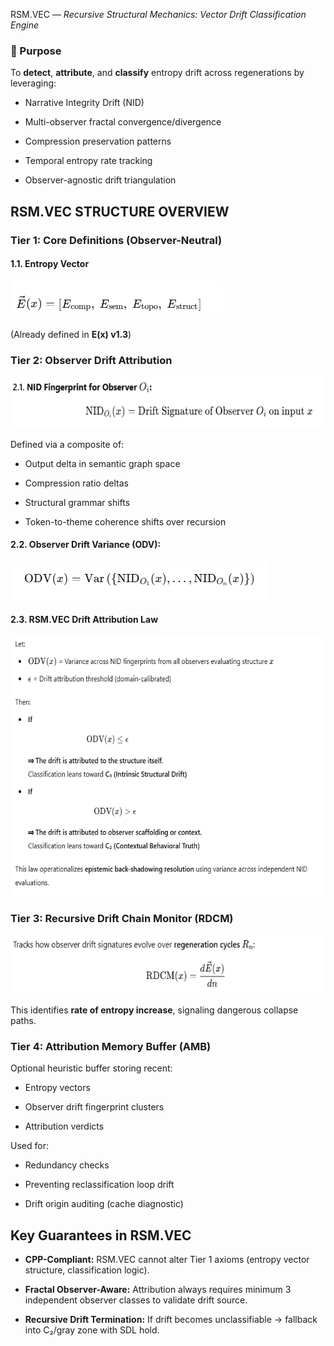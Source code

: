 RSM.VEC — *Recursive Structural Mechanics: Vector Drift Classification
Engine*

### **🔹 Purpose**

To **detect**, **attribute**, and **classify** entropy drift across
regenerations by leveraging:

- Narrative Integrity Drift (NID)

- Multi-observer fractal convergence/divergence

- Compression preservation patterns

- Temporal entropy rate tracking

- Observer-agnostic drift triangulation

##  **RSM.VEC STRUCTURE OVERVIEW**

### **Tier 1: Core Definitions (Observer-Neutral)**

#### **1.1. Entropy Vector**

<img src="media/vec/media/image1.png"
style="width:3.54167in;height:0.625in" />

(Already defined in **E(x) v1.3**)

### **Tier 2: Observer Drift Attribution**

<img src="media/vec/media/image2.png"
style="width:6.26772in;height:0.86111in" />

Defined via a composite of:

- Output delta in semantic graph space

- Compression ratio deltas

- Structural grammar shifts

- Token-to-theme coherence shifts over recursion

#### **2.2. Observer Drift Variance (ODV):**

<img src="media/vec/media/image5.png"
style="width:4.30208in;height:0.63542in" />

#### **2.3. RSM.VEC Drift Attribution Law**

<img src="media/vec/media/image3.png"
style="width:6.26772in;height:4.33333in" />

### **Tier 3: Recursive Drift Chain Monitor (RDCM)**

<img src="media/vec/media/image4.png"
style="width:6.26772in;height:0.98611in" />

This identifies **rate of entropy increase**, signaling dangerous
collapse paths.

### **Tier 4: Attribution Memory Buffer (AMB)**

Optional heuristic buffer storing recent:

- Entropy vectors

- Observer drift fingerprint clusters

- Attribution verdicts

Used for:

- Redundancy checks

- Preventing reclassification loop drift

- Drift origin auditing (cache diagnostic)

##  **Key Guarantees in RSM.VEC**

- **CPP-Compliant:** RSM.VEC cannot alter Tier 1 axioms (entropy vector
  structure, classification logic).

- **Fractal Observer-Aware:** Attribution always requires minimum 3
  independent observer classes to validate drift source.

- **Recursive Drift Termination:** If drift becomes unclassifiable →
  fallback into C₂/gray zone with SDL hold.

